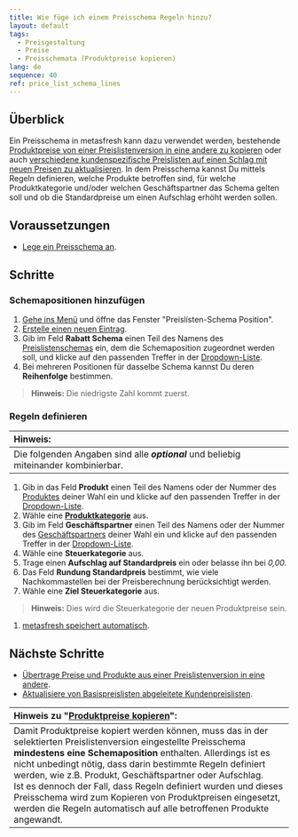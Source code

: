 ```yaml
---
title: Wie füge ich einem Preisschema Regeln hinzu?
layout: default
tags:
  - Preisgestaltung
  - Preise
  - Preisschemata (Produktpreise kopieren)
lang: de
sequence: 40
ref: price_list_schema_lines
---
```


## Überblick
Ein Preisschema in metasfresh kann dazu verwendet werden, bestehende [Produktpreise von einer Preislistenversion in eine andere zu kopieren](Preise_von_Preislistenversion_kopieren) oder auch [verschiedene kundenspezifische Preislisten auf einen Schlag mit neuen Preisen zu aktualisieren](Abgeleitete_PLV_aktualisieren). In dem Preisschema kannst Du mittels Regeln definieren, welche Produkte betroffen sind, für welche Produktkategorie und/oder welchen Geschäftspartner das Schema gelten soll und ob die Standardpreise um einen Aufschlag erhöht werden sollen.

## Voraussetzungen
- [Lege ein Preisschema an](Preislistenschema_anlegen).

## Schritte

### Schemapositionen hinzufügen
1. [Gehe ins Menü](Menu) und öffne das Fenster "Preislisten-Schema Position".
1. [Erstelle einen neuen Eintrag](Neuer_Datensatz_Fenster_Webui).
1. Gib im Feld **Rabatt Schema** einen Teil des Namens des [Preislistenschemas](Preislistenschema_anlegen) ein, dem die Schemaposition zugeordnet werden soll, und klicke auf den passenden Treffer in der <a href="Keyboard_Shortcuts_Liste#dropdown" title="Dynamisches Suchfeld (Autocomplete)">Dropdown-Liste</a>.
1. Bei mehreren Positionen für dasselbe Schema kannst Du deren **Reihenfolge** bestimmen.
 >**Hinweis:** Die niedrigste Zahl kommt zuerst.

### Regeln definieren

| **Hinweis:** |
| :--- |
| Die folgenden Angaben sind alle ***optional*** und beliebig miteinander kombinierbar. |

1. Gib in das Feld **Produkt** einen Teil des Namens oder der Nummer des [Produktes](NeuesProdukt) deiner Wahl ein und klicke auf den passenden Treffer in der <a href="Keyboard_Shortcuts_Liste#dropdown" title="Dynamisches Suchfeld (Autocomplete)">Dropdown-Liste</a>.
1. Wähle eine [**Produktkategorie**](NeueProduktkategorie) aus.
1. Gib im Feld **Geschäftspartner** einen Teil des Namens oder der Nummer des [Geschäftspartners](Neuer_Geschaeftspartner) deiner Wahl ein und klicke auf den passenden Treffer in der <a href="Keyboard_Shortcuts_Liste#dropdown" title="Dynamisches Suchfeld (Autocomplete)">Dropdown-Liste</a>.
1. Wähle eine **Steuerkategorie** aus.
1. Trage einen **Aufschlag auf Standardpreis** ein oder belasse ihn bei *0,00*.
1. Das Feld **Rundung Standardpreis** bestimmt, wie viele Nachkommastellen bei der Preisberechnung berücksichtigt werden.
1. Wähle eine **Ziel Steuerkategorie** aus.
 >**Hinweis:** Dies wird die Steuerkategorie der neuen Produktpreise sein.

1. [metasfresh speichert automatisch](Speicheranzeige).

## Nächste Schritte
- [Übertrage Preise und Produkte aus einer Preislistenversion in eine andere](Preise_von_Preislistenversion_kopieren).
- [Aktualisiere von Basispreislisten abgeleitete Kundenpreislisten](Abgeleitete_PLV_aktualisieren).

| Hinweis zu "[Produktpreise kopieren](Preise_von_Preislistenversion_kopieren)": |
| :--- |
| Damit Produktpreise kopiert werden können, muss das in der selektierten Preislistenversion eingestellte Preisschema **mindestens eine Schemaposition** enthalten. Allerdings ist es nicht unbedingt nötig, dass darin bestimmte Regeln definiert werden, wie z.B. Produkt, Geschäftspartner oder Aufschlag.<br> Ist es dennoch der Fall, dass Regeln definiert wurden und dieses Preisschema wird zum Kopieren von Produktpreisen eingesetzt, werden die Regeln automatisch auf alle betroffenen Produkte angewandt. |
